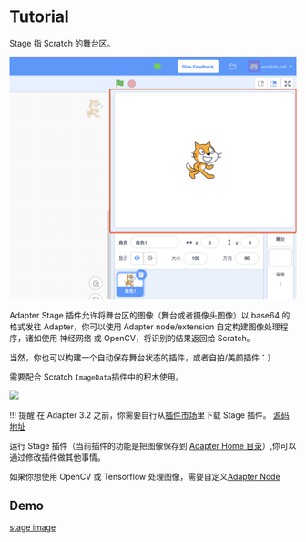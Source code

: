 # Tutorial

Stage 指 Scratch 的舞台区。

![](/img/307a089f4fc36348702fe4d98958ce30.png)

Adapter Stage 插件允许将舞台区的图像（舞台或者摄像头图像）以 base64 的格式发往 Adapter，你可以使用 Adapter node/extension 自定构建图像处理程序，诸如使用 神经网络 或 OpenCV，将识别的结果返回给 Scratch。

当然，你也可以构建一个自动保存舞台状态的插件，或者自拍/美颜插件：）

需要配合 Scratch `ImageData`插件中的积木使用。

![](/img/2836c967559229322131a9e994056b53.png)

!!! 提醒
    在 Adapter 3.2 之前，你需要自行从[插件市场](/extension_guide/extension_market/s)里下载 Stage 插件。 [源码地址](https://github.com/CodeLabClub/codelab_adapter_extensions/blob/master/extensions_v3/extension_stage.py)

运行 Stage 插件（当前插件的功能是把图像保存到 [Adapter Home 目录](https://adapter.codelab.club/user_guide/FAQ/#adapter)）,你可以通过修改插件做其他事情。

如果你想使用 OpenCV 或 Tensorflow 处理图像，需要自定义[Adapter Node](/dev_guide/Adapter-Node/)

## Demo
[stage image](https://scratch3v3.codelab.club?sb3url=https://adapter.codelab.club/sb3/stage_image.sb3)

